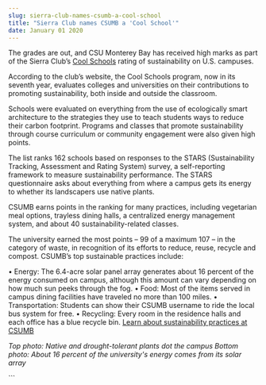 ```yaml
---
slug: sierra-club-names-csumb-a-cool-school
title: "Sierra Club names CSUMB a 'Cool School'"
date: January 01 2020
---
```


  
<p>
  The grades are out, and CSU Monterey Bay has received high marks as part of
  the Sierra Club’s
  <a
    href="https://www.sierraclub.org/sierra/201309/coolschools/complete-rankings.aspx"
    >Cool Schools</a
  >
  rating of sustainability on U.S. campuses.
</p>
<p>
  According to the club’s website, the Cool Schools program, now in its seventh
  year, evaluates colleges and universities on their contributions to promoting
  sustainability, both inside and outside the classroom.
</p>
<p>
  Schools were evaluated on everything from the use of ecologically smart
  architecture to the strategies they use to teach students ways to reduce their
  carbon footprint. Programs and classes that promote sustainability through
  course curriculum or community engagement were also given high points.
</p>
<p>
  The list ranks 162 schools based on responses to the STARS (Sustainability
  Tracking, Assessment and Rating System) survey, a self-reporting framework to
  measure sustainability performance. The STARS questionnaire asks about
  everything from where a campus gets its energy to whether its landscapers use
  native plants.
</p>
<p>
  CSUMB earns points in the ranking for many practices, including vegetarian
  meal options, trayless dining halls, a centralized energy management system,
  and about 40 sustainability-related classes.
</p>
<p>
  The university earned the most points – 99 of a maximum 107 – in the category
  of waste, in recognition of its efforts to reduce, reuse, recycle and compost.
  CSUMB’s top sustainable practices include:
</p>
<p>
  • Energy: The 6.4-acre solar panel array generates about 16 percent of the
  energy consumed on campus, although this amount can vary depending on how much
  sun peeks through the fog. • Food: Most of the items served in campus dining
  facilities have traveled no more than 100 miles. • Transportation: Students
  can show their CSUMB username to ride the local bus system for free. •
  Recycling: Every room in the residence halls and each office has a blue
  recycle bin.
  <a href="https://sustainability.csumb.edu/"
    >Learn about sustainability practices at CSUMB</a
  >
</p>
<p>
  <em
    >Top photo: Native and drought-tolerant plants dot the campus Bottom photo:
    About 16 percent of the university's energy comes from its solar array</em
  >
</p>
<p></p>
```
